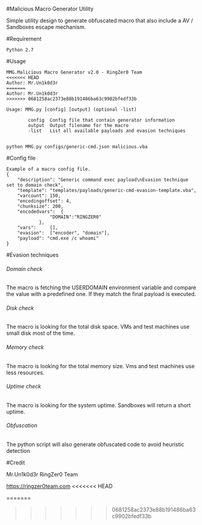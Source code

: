 #Malicious Macro Generator Utility

Simple utility design to generate obfuscated macro that also include a AV / Sandboxes escape mechanism.

#Requirement
```
Python 2.7
```

#Usage
```
MMG.Malicious Macro Generator v2.0 - RingZer0 Team
<<<<<<< HEAD
Author: Mr.Un1k0d3r
=======
Author: Mr.Un1k0d3r 
>>>>>>> 0681258ac2373e88b191486ba63c9902bfedf33b

Usage: MMG.py [config] [output] (optional -list)

        config  Config file that contain generator information
        output  Output filename for the macro
        -list   List all available payloads and evasion techniques

        
python MMG.py configs/generic-cmd.json malicious.vba
```

#Config file
```
Example of a macro config file.
{
	"description": "Generic command exec payload\nEvasion technique set to domain check",
	"template": "templates/payloads/generic-cmd-evasion-template.vba",
	"varcount": 150,
	"encodingoffset": 4,
	"chunksize": 200,
	"encodedvars": 	{
				"DOMAIN":"RINGZER0"
			},
	"vars": 	[],
	"evasion": 	["encoder", "domain"],
	"payload": "cmd.exe /c whoami"
}
```

#Evasion techniques

###### Domain check

The macro is fetching the USERDOMAIN environment variable and compare the value with a predefined one. If they match the final payload is executed.

###### Disk check

The macro is looking for the total disk space. VMs and test machines use small disk most of the time. 

###### Memory check

The macro is looking for the total memory size. Vms and test machines use less resources.

###### Uptime check

The macro is looking for the system uptime. Sandboxes will return a short uptime.

###### Obfuscation 

The python script will also generate obfuscated code to avoid heuristic detection


#Credit

Mr.Un1k0d3r RingZer0 Team

https://ringzer0team.com
<<<<<<< HEAD

=======
>>>>>>> 0681258ac2373e88b191486ba63c9902bfedf33b
